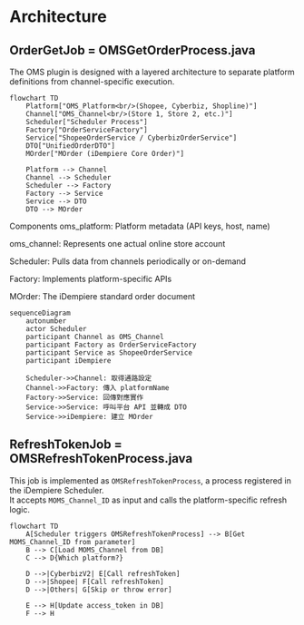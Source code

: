 # Architecture

## OrderGetJob = OMSGetOrderProcess.java

The OMS plugin is designed with a layered architecture to separate platform definitions from channel-specific execution.



```mermaid
flowchart TD
    Platform["OMS_Platform<br/>(Shopee, Cyberbiz, Shopline)"]
    Channel["OMS_Channel<br/>(Store 1, Store 2, etc.)"]
    Scheduler["Scheduler Process"]
    Factory["OrderServiceFactory"]
    Service["ShopeeOrderService / CyberbizOrderService"]
    DTO["UnifiedOrderDTO"]
    MOrder["MOrder (iDempiere Core Order)"]

    Platform --> Channel
    Channel --> Scheduler
    Scheduler --> Factory
    Factory --> Service
    Service --> DTO
    DTO --> MOrder
```

Components
oms_platform: Platform metadata (API keys, host, name)

oms_channel: Represents one actual online store account

Scheduler: Pulls data from channels periodically or on-demand

Factory: Implements platform-specific APIs

MOrder: The iDempiere standard order document

```mermaid
sequenceDiagram
    autonumber
    actor Scheduler
    participant Channel as OMS_Channel
    participant Factory as OrderServiceFactory
    participant Service as ShopeeOrderService
    participant iDempiere

    Scheduler->>Channel: 取得通路設定
    Channel->>Factory: 傳入 platformName
    Factory->>Service: 回傳對應實作
    Service->>Service: 呼叫平台 API 並轉成 DTO
    Service->>iDempiere: 建立 MOrder
```
## RefreshTokenJob = OMSRefreshTokenProcess.java

This job is implemented as `OMSRefreshTokenProcess`, a process registered in the iDempiere Scheduler.  
It accepts `MOMS_Channel_ID` as input and calls the platform-specific refresh logic.

```mermaid
flowchart TD
    A[Scheduler triggers OMSRefreshTokenProcess] --> B[Get MOMS_Channel_ID from parameter]
    B --> C[Load MOMS_Channel from DB]
    C --> D{Which platform?}

    D -->|CyberbizV2| E[Call refreshToken]
    D -->|Shopee| F[Call refreshToken]
    D -->|Others| G[Skip or throw error]

    E --> H[Update access_token in DB]
    F --> H
```
